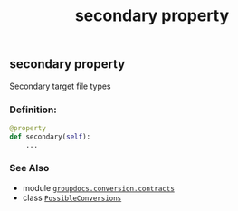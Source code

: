 ﻿---
title: secondary property
second_title: GroupDocs.Conversion for Python via .NET API References
description: 
type: docs
weight: 70
url: /python-net/groupdocs.conversion.contracts/possibleconversions/secondary/
is_root: false
---

## secondary property


Secondary target file types
### Definition:
```python
@property
def secondary(self):
    ...
```

### See Also
* module [`groupdocs.conversion.contracts`](../../)
* class [`PossibleConversions`](/conversion/python-net/groupdocs.conversion.contracts/possibleconversions)
